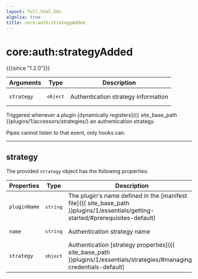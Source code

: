 ```yaml
---
layout: full.html.hbs
algolia: true
title: core:auth:strategyAdded
---
```


# core:auth:strategyAdded

{{{since "1.2.0"}}}

| Arguments | Type | Description |
|-----------|------|-------------|
| `strategy` | <pre>object</pre> | Authentication strategy information |

Triggered whenever a plugin [dynamically registers]({{ site_base_path }}plugins/1/accessors/strategies/) an authentication strategy.

<div class="alert alert-info">Pipes cannot listen to that event, only hooks can.</div>

---

## strategy

The provided `strategy` object has the following properties:

| Properties | Type | Description |
|-----------|------|-------------|
| `pluginName` | <pre>string</pre> | The plugin's name defined in the [manifest file]({{ site_base_path }}plugins/1/essentials/getting-started/#prerequisites-default) |
| `name` | <pre>string</pre> | Authentication strategy name |
| `strategy` | <pre>object</pre> | Authentication [strategy properties]({{ site_base_path }}plugins/1/essentials/strategies/#managing-credentials-default) |
